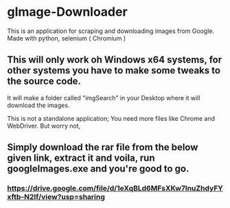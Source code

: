 # gImage-Downloader

This is an application for scraping and downloading images from Google.
Made with python, selenium ( Chromium )

## This will only work oh Windows x64 systems, for other systems you have to make some tweaks to the source code. 

It will make a folder called "imgSearch" in your Desktop where it will download the images.

This is not a standalone application; You need more files like Chrome and WebDriver.
But worry not,
## Simply download the rar file from the below given link, extract it and voila, run googleImages.exe and you're good to go.

### https://drive.google.com/file/d/1eXqBLd6MFsXKw7lnuZhdyFYxftb-N2lf/view?usp=sharing
